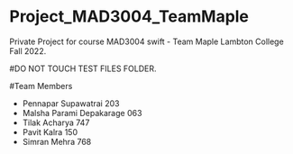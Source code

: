 # Project_MAD3004_TeamMaple
Private Project for course MAD3004 swift - Team Maple
Lambton College Fall 2022.

#DO NOT TOUCH TEST FILES FOLDER.

#Team Members
- Pennapar Supawatrai               203
- Malsha Parami Depakarage          063
- Tilak Acharya                     747
- Pavit Kalra                       150
- Simran Mehra                      768

